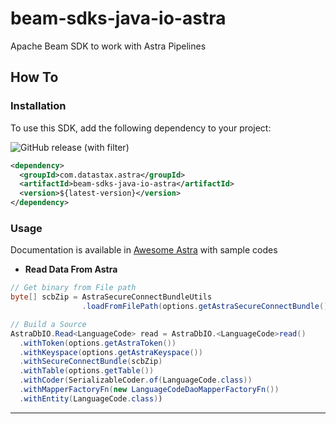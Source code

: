 # beam-sdks-java-io-astra

Apache Beam SDK to work with Astra Pipelines

## How To

### Installation

To use this SDK, add the following dependency to your project:

![GitHub release (with filter)](https://img.shields.io/github/v/release/datastax-examples/beam-sdks-java-io-astra?label=latest%20release&color=green&link=https%3A%2F%2Fgithub.com%2FDataStax-Examples%2Fbeam-sdks-java-io-astra%2Freleases)

```xml
<dependency>
  <groupId>com.datastax.astra</groupId>
  <artifactId>beam-sdks-java-io-astra</artifactId>
  <version>${latest-version}</version>
</dependency>
```

### Usage

Documentation is available in [Awesome Astra](https://awesome-astra.github.io/docs/pages/tools/integration/apache-beam/) with sample codes


- **Read Data From Astra**

```java
// Get binary from File path
byte[] scbZip = AstraSecureConnectBundleUtils
                .loadFromFilePath(options.getAstraSecureConnectBundle());

// Build a Source
AstraDbIO.Read<LanguageCode> read = AstraDbIO.<LanguageCode>read()
  .withToken(options.getAstraToken())
  .withKeyspace(options.getAstraKeyspace())
  .withSecureConnectBundle(scbZip)
  .withTable(options.getTable())
  .withCoder(SerializableCoder.of(LanguageCode.class))
  .withMapperFactoryFn(new LanguageCodeDaoMapperFactoryFn())
  .withEntity(LanguageCode.class))
```

---

